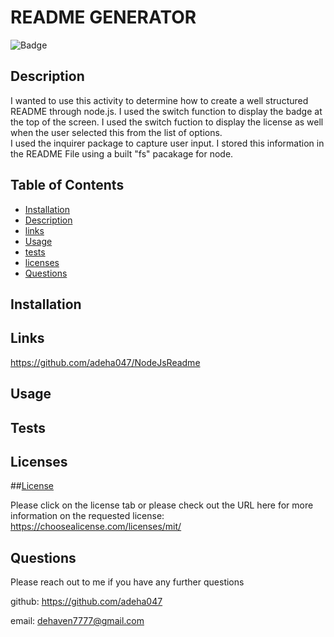 # README GENERATOR

  ![Badge](https://img.shields.io/badge/license-MIT-blue)

  ## Description 
I wanted to use this activity to determine how to create a well structured README through node.js. 
I used the switch function to display the badge at the top of the screen.
I used the switch fuction to display the license as well when the user selected this from the list of options.  
I used the inquirer package to capture user input. 
I stored this information in the README File using a built "fs" pacakage for node. 




## Table of Contents

* [Installation](#installation)
* [Description](#Description)
* [links](#links)
* [Usage](#Usage)
* [tests](#tests)
* [licenses](#licenses)
* [Questions](#Questions)


## Installation



## Links 
https://github.com/adeha047/NodeJsReadme


## Usage



## Tests



## Licenses

##[License](https://choosealicense.com/licenses/mit/)

Please click on the license tab or please check out the URL here for more information on the requested license: https://choosealicense.com/licenses/mit/


## Questions

Please reach out to me if you have any further questions 

github: https://github.com/adeha047

email: dehaven7777@gmail.com


